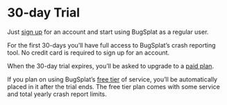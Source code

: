 # 30-day Trial

Just [sign up](https://app.bugsplat.com/v2/sign-up) for an account and start using BugSplat as a regular user.

For the first 30-days you’ll have full access to BugSplat’s crash reporting tool. No credit card is required to sign up for an account.

When the 30-day trial expires, you’ll be asked to upgrade to a [paid plan](https://www.bugsplat.com/pricing).

If you plan on using BugSplat’s [free tier](https://www.bugsplat.com/docs/plans/free) of service, you’ll be automatically placed in it after the trial ends. The free tier plan comes with some service and total yearly crash report limits.

